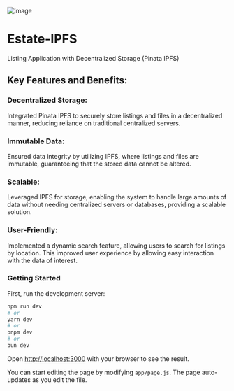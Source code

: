 ![image](https://github.com/user-attachments/assets/d3f340be-2a87-48bb-962a-0ffee590bb34)
# Estate-IPFS
Listing Application with Decentralized Storage (Pinata IPFS)
## Key Features and Benefits:

<h3 align="left">Decentralized Storage:</h3> Integrated Pinata IPFS to securely store listings and files in a decentralized manner, reducing reliance on traditional centralized servers.

<h3 align="left">Immutable Data:</h3> Ensured data integrity by utilizing IPFS, where listings and files are immutable, guaranteeing that the stored data cannot be altered.

<h3 align="left">Scalable:</h3> Leveraged IPFS for storage, enabling the system to handle large amounts of data without needing centralized servers or databases, providing a scalable solution.

<h3 align="left">User-Friendly:</h3> Implemented a dynamic search feature, allowing users to search for listings by location. This improved user experience by allowing easy interaction with the data of interest.


### Getting Started

First, run the development server:

```bash
npm run dev
# or
yarn dev
# or
pnpm dev
# or
bun dev
```

Open [http://localhost:3000](http://localhost:3000) with your browser to see the result.

You can start editing the page by modifying `app/page.js`. The page auto-updates as you edit the file.

